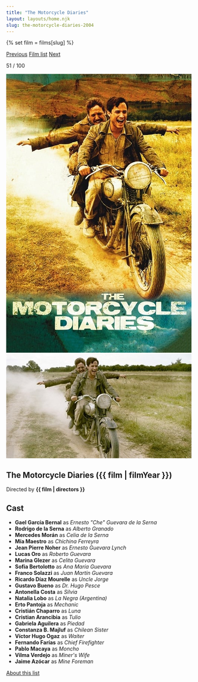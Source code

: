 ```yaml
---
title: "The Motorcycle Diaries"
layout: layouts/home.njk
slug: the-motorcycle-diaries-2004
---
```


{% set film = films[slug] %}

<nav class="films">
  <a class="prev" href="../phone-booth-2003">Previous</a>
  <a href="../">Film list</a>
  <a class="next" href="../hot-fuzz-2007">Next</a>
</nav>

<p>51 / 100</p>

<article class="film">
  <div class="backdrop-and-poster">
    <img class="poster" src="../films/posters/the-motorcycle-diaries-2004.jpg" alt="">
    <img class="backdrop" src="../films/backdrops/the-motorcycle-diaries-2004.jpg" alt="">
  </div>

  <h1>The Motorcycle Diaries ({{ film | filmYear }})</h1>

  <p class="director">
    Directed by <strong>{{ film | directors }}</strong>
  </p>


  <h2>
    Cast
  </h2>
  <ul>
            <li><strong>Gael García Bernal</strong> as <em>Ernesto "Che" Guevara de la Serna</em></li>
        <li><strong>Rodrigo de la Serna</strong> as <em>Alberto Granado</em></li>
        <li><strong>Mercedes Morán</strong> as <em>Celia de la Serna</em></li>
        <li><strong>Mía Maestro</strong> as <em>Chichina Ferreyra</em></li>
        <li><strong>Jean Pierre Noher</strong> as <em>Ernesto Guevara Lynch</em></li>
        <li><strong>Lucas Oro</strong> as <em>Roberto Guevara</em></li>
        <li><strong>Marina Glezer</strong> as <em>Celita Guevara</em></li>
        <li><strong>Sofia Bertolotto</strong> as <em>Ana María Guevara</em></li>
        <li><strong>Franco Solazzi</strong> as <em>Juan Martín Guevara</em></li>
        <li><strong>Ricardo Díaz Mourelle</strong> as <em>Uncle Jorge</em></li>
        <li><strong>Gustavo Bueno</strong> as <em>Dr. Hugo Pesce</em></li>
        <li><strong>Antonella Costa</strong> as <em>Silvia</em></li>
        <li><strong>Natalia Lobo</strong> as <em>La Negra (Argentina)</em></li>
        <li><strong>Erto Pantoja</strong> as <em>Mechanic</em></li>
        <li><strong>Cristián Chaparro</strong> as <em>Luna</em></li>
        <li><strong>Cristian Arancibia</strong> as <em>Tulio</em></li>
        <li><strong>Gabriela Aguilera</strong> as <em>Piedad</em></li>
        <li><strong>Constanza B. Majluf</strong> as <em>Chilean Sister</em></li>
        <li><strong>Víctor Hugo Ogaz</strong> as <em>Waiter</em></li>
        <li><strong>Fernando Farías</strong> as <em>Chief Firefighter</em></li>
        <li><strong>Pablo Macaya</strong> as <em>Moncho</em></li>
        <li><strong>Vilma Verdejo</strong> as <em>Miner's Wife</em></li>
        <li><strong>Jaime Azócar</strong> as <em>Mine Foreman</em></li>
  </ul>
</article>
<footer>
  <a href="../about">About this list</a>
</footer>
